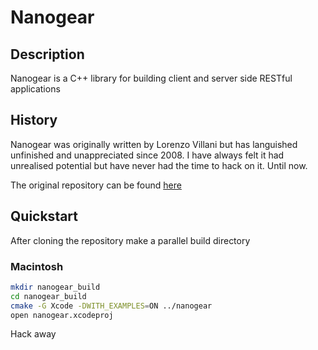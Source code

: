 Nanogear
======

Description 
------

Nanogear is a C++ library for building client and server side RESTful applications

History
------

Nanogear was originally written by Lorenzo Villani but has languished unfinished and unappreciated since 2008. I have always felt it had unrealised potential but have never had the time to hack on it. Until now. 

The original repository can be found [here](https://code.google.com/p/nanogear/)

Quickstart
------

After cloning the repository make a parallel build directory 

### Macintosh 

```bash
mkdir nanogear_build
cd nanogear_build 
cmake -G Xcode -DWITH_EXAMPLES=ON ../nanogear
open nanogear.xcodeproj
```

Hack away

